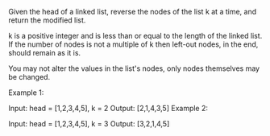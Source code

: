 Given the head of a linked list, reverse the nodes of the list k at a time, and return the modified list.

k is a positive integer and is less than or equal to the length of the linked list. If the number of nodes is not a multiple of k then left-out nodes, in the end, should remain as it is.

You may not alter the values in the list's nodes, only nodes themselves may be changed.

Example 1:

Input: head = [1,2,3,4,5], k = 2
Output: [2,1,4,3,5]
Example 2:

Input: head = [1,2,3,4,5], k = 3
Output: [3,2,1,4,5]
